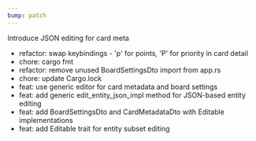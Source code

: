 ```yaml
---
bump: patch
---
```


Introduce JSON editing for card meta

- refactor: swap keybindings - 'p' for points, 'P' for priority in card detail
- chore: cargo fmt
- refactor: remove unused BoardSettingsDto import from app.rs
- chore: update Cargo.lock
- feat: use generic editor for card metadata and board settings
- feat: add generic edit_entity_json_impl method for JSON-based entity editing
- feat: add BoardSettingsDto and CardMetadataDto with Editable implementations
- feat: add Editable<T> trait for entity subset editing
